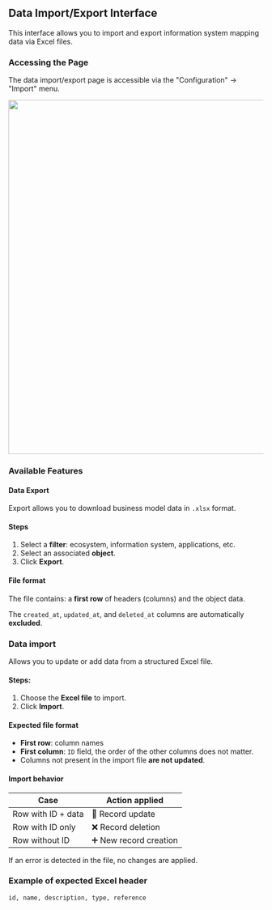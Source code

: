 ## Data Import/Export Interface

This interface allows you to import and export information system mapping data via Excel files.

### Accessing the Page

The data import/export page is accessible via the "Configuration" -> "Import" menu.

[<img src="/mercator/images/import.png" width="700">](/mercator/images/import.png)

### Available Features

#### Data Export

Export allows you to download business model data in `.xlsx` format.

#### Steps

1. Select a **filter**: ecosystem, information system, applications, etc.
2. Select an associated **object**.
3. Click **Export**.

#### File format

The file contains: a **first row** of headers (columns) and the object data.

The `created_at`, `updated_at`, and `deleted_at` columns are automatically **excluded**.

### Data import

Allows you to update or add data from a structured Excel file.

#### Steps:

1. Choose the **Excel file** to import.
2. Click **Import**.

#### Expected file format

- **First row**: column names
- **First column**: `ID` field, the order of the other columns does not matter.
- Columns not present in the import file **are not updated**.

#### Import behavior

| Case | Action applied |
|-----|------------------|
| Row with ID + data | 🔁 Record update |
| Row with ID only | ❌ Record deletion |
| Row without ID | ➕ New record creation |

If an error is detected in the file, no changes are applied.

### Example of expected Excel header

```plaintext
id, name, description, type, reference
```
